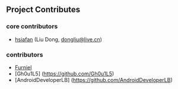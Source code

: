 ## Project Contributes

### core contributors
* [hsiafan](https://github.com/hsiafan) (Liu Dong, dongliu@live.cn)

### contributors
* [Furniel](https://github.com/Furniel)
* [Gh0u1L5] (https://github.com/Gh0u1L5)
* [AndroidDeveloperLB] (https://github.com/AndroidDeveloperLB)
